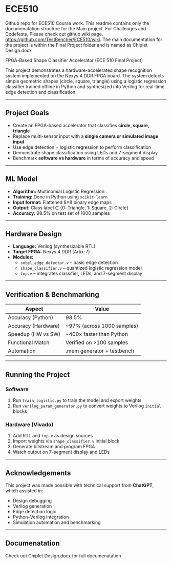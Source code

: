 # ECE510
Github repo for ECE510 Course work.
This readme contains only the documenatation structure for the Main project. For Challenges and Codefests, Please check out github wiki page. https://github.com/TestBencher/ECE510/wiki.
The main documentation for the project is within the Final Project folder and is named as Chiplet Design.docx


FPGA-Based Shape Classifier Accelerator (ECE 510 Final Project)

This project demonstrates a hardware-accelerated shape recognition system implemented on the Nexys 4 DDR FPGA board. The system detects simple geometric shapes (circle, square, triangle) using a logistic regression classifier trained offline in Python and synthesized into Verilog for real-time edge detection and classification.

---

## Project Goals

- Create an FPGA-based accelerator that classifies **circle, square, triangle**
- Replace multi-sensor input with a **single camera or simulated image input**
- Use edge detection + logistic regression to perform classification
- Demonstrate shape classification using LEDs and 7-segment display
- Benchmark **software vs hardware** in terms of accuracy and speed

---

## ML Model

- **Algorithm:** Multinomial Logistic Regression
- **Training:** Done in Python using `scikit-learn`
- **Input format:** Flattened 8×8 binary edge maps
- **Output:** Class label ∈ {0: Triangle, 1: Square, 2: Circle}
- **Accuracy:** 98.5% on test set of 1000 samples

---

## Hardware Design

- **Language:** Verilog (synthesizable RTL)
- **Target FPGA:** Nexys 4 DDR (Artix-7)
- **Modules:**
  - `sobel_edge_detector.v` – basic edge detection
  - `shape_classifier.v` – quantized logistic regression model
  - `top.v` – integrates classifier, LEDs, and 7-segment display

---

## Verification & Benchmarking

| Aspect              | Value                      |
|---------------------|----------------------------|
| Accuracy (Python)   | 98.5%                      |
| Accuracy (Hardware) | ~97% (across 1000 samples)|
| Speedup (HW vs SW)  | ~400× faster than Python   |
| Functional Match    | Verified on >100 samples |
| Automation          | .mem generator + testbench |

---

## Running the Project

### Software
1. Run `train_logistic.py` to train the model and export weights
2. Run `verilog_param_generator.py` to convert weights to Verilog `initial` blocks

### Hardware (Vivado)
1. Add RTL and `top.v` as design sources
2. Import weights via `shape_classifier.v` initial block
3. Generate bitstream and program FPGA
4. Watch output on 7-segment display and LEDs

---

## Acknowledgements

This project was made possible with technical support from **ChatGPT**, which assisted in:
- Design debugging
- Verilog generation
- Edge detection logic
- Python–Verilog integration
- Simulation automation and benchmarking

---
## Documenatation

Check out Chiplet Design.docx for full documenatation 

